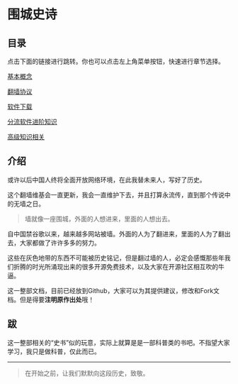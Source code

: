 # 围城史诗

## 目录

点击下面的链接进行跳转。你也可以点击左上角菜单按钮，快速进行章节选择。

[基本概念](https://www.notion.so/511074bde3f54c1db8892fec7404ffe2)

[翻墙协议](https://www.notion.so/4b712350775b47859c5378f05b470766)

[软件下载](https://www.notion.so/4442a1cf22e34d28a8475e6c7456ebbf)

[分流软件进阶知识](https://www.notion.so/618cf1b37f39479398724b5ed2a2e472)

[高级知识相关](https://www.notion.so/a86c5d78341e4c7ab25eae672bab9e9d)

## 介绍

或许以后中国人终将全面开放网络环境，在此我替未来人，写好了历史。

这个翻墙维基会一直更新，我会一直维护下去，并且打算永流传，直到那个传说中的无墙之日。

> 墙就像一座围城，外面的人想进来，里面的人想出去。
> 

自中国禁谷歌以来，越来越多网站被墙。外面的人为了翻进来，里面的人为了翻出去，大家都做了许许多多的努力。

这些在灰色地带的东西不可能被历史铭记，但是翻过墙的人，必定会感慨那些年我们折腾的时光所涌现出来的很多开源免费技术，以及大家在开源社区相互吹的牛逼。

这一整部文档，目前已经放到Github，大家可以为其提供建议，修改和Fork文档。但是得要**注明原作出处**哦！

## 跋

这一整部相关的“史书”似的玩意，实际上就算是是一部科普类的书吧。不指望大家学习，我只是做科普，仅此而已。

---

> 在开始之前，让我们默默向这段历史，致敬。
>
